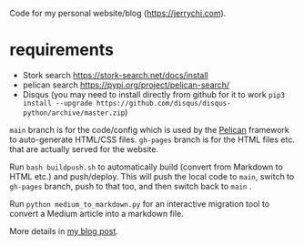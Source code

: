 Code for my personal website/blog (https://jerrychi.com).

# requirements
- Stork search https://stork-search.net/docs/install
- pelican search https://pypi.org/project/pelican-search/ 
- Disqus (you may need to install directly from github for it to work `pip3 install --upgrade https://github.com/disqus/disqus-python/archive/master.zip`)

`main` branch is for the code/config which is used by the [Pelican](https://blog.getpelican.com/) framework to auto-generate HTML/CSS files.
`gh-pages` branch is for the HTML files etc. that are actually served for the website.

Run `bash buildpush.sh` to automatically build (convert from Markdown to HTML etc.) and push/deploy. This will push the local code to `main`, switch to `gh-pages` branch, push to that too, and then switch back to `main` . 

Run `python medium_to_markdown.py` for an interactive migration tool to convert a Medium article into a markdown file.



More details in [my blog post](https://jerrychi.com/easy-blog-migration-from-medium-to-your-own-site-using-python.html).